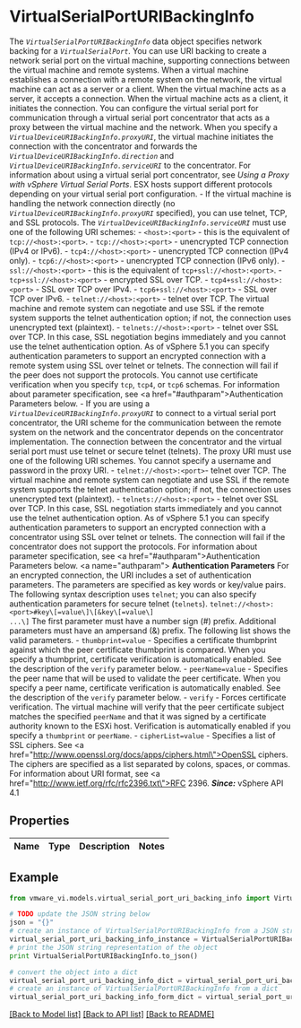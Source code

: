 # VirtualSerialPortURIBackingInfo

The <code>*VirtualSerialPortURIBackingInfo*</code> data object specifies network backing for a <code>*VirtualSerialPort*</code>.  You can use URI backing to create a network serial port on the virtual machine, supporting connections between the virtual machine and remote systems.  When a virtual machine establishes a connection with a remote system on the network, the virtual machine can act as a server or a client. When the virtual machine acts as a server, it accepts a connection. When the virtual machine acts as a client, it initiates the connection.  You can configure the virtual serial port for communication through a virtual serial port concentrator that acts as a proxy between the virtual machine and the network. When you specify a <code>*VirtualDeviceURIBackingInfo.proxyURI*</code>, the virtual machine initiates the connection with the concentrator and forwards the <code>*VirtualDeviceURIBackingInfo.direction*</code> and <code>*VirtualDeviceURIBackingInfo.serviceURI*</code> to the concentrator. For information about using a virtual serial port concentrator, see _Using a Proxy with vSphere Virtual Serial Ports_.  ESX hosts support different protocols depending on your virtual serial port configuration. - If the virtual machine is handling the network connection   directly (no <code>*VirtualDeviceURIBackingInfo.proxyURI*</code> specified),   you can use telnet, TCP, and SSL protocols.   The <code>*VirtualDeviceURIBackingInfo.serviceURI*</code>   must use one of the following URI schemes:   - <code>&lt;host&gt;:&lt;port&gt;</code> - this is the equivalent of     <code>tcp://&lt;host&gt;:&lt;port&gt;</code>.   - <code>tcp://&lt;host&gt;:&lt;port&gt;</code> - unencrypted TCP connection     (IPv4 or IPv6).   - <code>tcp4://&lt;host&gt;:&lt;port&gt;</code> - unencrypted TCP connection     (IPv4 only).   - <code>tcp6://&lt;host&gt;:&lt;port&gt;</code> - unencrypted TCP connection     (IPv6 only).   - <code>ssl://&lt;host&gt;:&lt;port&gt;</code> - this is the equivalent of     <code>tcp+ssl://&lt;host&gt;:&lt;port&gt;</code>.   - <code>tcp+ssl://&lt;host&gt;:&lt;port&gt;</code> - encrypted SSL over TCP.   - <code>tcp4+ssl://&lt;host&gt;:&lt;port&gt;</code> - SSL over TCP over IPv4.   - <code>tcp6+ssl://&lt;host&gt;:&lt;port&gt;</code> - SSL over TCP over IPv6.   - <code>telnet://&lt;host&gt;:&lt;port&gt;</code> - telnet over TCP.     The virtual machine and remote system can negotiate and use SSL if the remote     system supports the telnet authentication option; if not, the connection     uses unencrypted text (plaintext).   - <code>telnets://&lt;host&gt;:&lt;port&gt;</code> - telnet over SSL over TCP.     In this case, SSL negotiation begins immediately and you cannot use     the telnet authentication option.        As of vSphere 5.1 you can specify authentication parameters to support an encrypted   connection with a remote system using SSL over telnet or telnets.   The connection will fail if the peer does not support the protocols.   You cannot use certificate verification when you specify   <code>tcp</code>, <code>tcp4</code>, or <code>tcp6</code> schemas. For information   about parameter specification, see <a href=\"#authparam\">Authentication Parameters</a>   below. - If you are using a <code>*VirtualDeviceURIBackingInfo.proxyURI*</code>   to connect to a virtual serial port concentrator, the URI scheme for   the communication between the remote system on the network and the concentrator   depends on the concentrator implementation. The connection between   the concentrator and the virtual serial port must use telnet or secure telnet   (telnets). The proxy URI must use one of the following URI schemes. You cannot   specify a username and password in the proxy URI.   - <code>telnet://&lt;host&gt;:&lt;port&gt;</code>- telnet over TCP.     The virtual machine and remote system can negotiate and use SSL if the remote     system supports the telnet authentication option; if not, the connection     uses unencrypted text (plaintext).   - <code>telnets://&lt;host&gt;:&lt;port&gt;</code> - telnet over SSL over TCP.     In this case, SSL negotiation starts immediately and you cannot use     the telnet authentication option.        As of vSphere 5.1 you can specify authentication parameters to support an encrypted   connection with a concentrator using SSL over telnet or telnets.   The connection will fail if the concentrator does not support the protocols.   For information about parameter specification,   see <a href=\"#authparam\">Authentication Parameters</a> below.    <a name=\"authparam\"></a> **Authentication Parameters**      For an encrypted connection, the URI includes a set of authentication parameters. The parameters are specified as key words or key/value pairs. The following syntax description uses <code>telnet</code>; you can also specify authentication parameters for secure telnet (<code>telnets</code>).  <code>telnet://&lt;host&gt;:&lt;port&gt;&num;key\\[=value\\]\\[&amp;key\\[=value\\] ...\\]</code>  The first parameter must have a number sign (&num;) prefix. Additional parameters must have an ampersand (&amp;) prefix. The following list shows the valid parameters. - <code>thumbprint=value</code> - Specifies a certificate thumbprint against   which the peer certificate thumbprint is compared. When you specify a thumbprint,   certificate verification is automatically enabled. See the description of the   <code>verify</code> parameter below. - <code>peerName=value</code> - Specifies the peer name that will be used   to validate the peer certificate. When you specify a peer name,   certificate verification is automatically enabled. See the description of the   <code>verify</code> parameter below. - <code>verify</code> - Forces certificate verification. The virtual machine   will verify that the peer certificate subject matches the specified   <code>peerName</code> and that it was signed by a certificate authority   known to the ESXi host. Verification is automatically enabled if you specify a   <code>thumbprint</code> or <code>peerName</code>. - <code>cipherList=value</code> - Specifies a list of SSL ciphers.   See <a href=\"http://www.openssl.org/docs/apps/ciphers.html\">OpenSSL ciphers</a>.   The ciphers are specified as a list separated by colons, spaces, or commas.    For information about URI format, see <a href=\"http://www.ietf.org/rfc/rfc2396.txt\">RFC 2396</a>.  ***Since:*** vSphere API 4.1 

## Properties
Name | Type | Description | Notes
------------ | ------------- | ------------- | -------------

## Example

```python
from vmware_vi.models.virtual_serial_port_uri_backing_info import VirtualSerialPortURIBackingInfo

# TODO update the JSON string below
json = "{}"
# create an instance of VirtualSerialPortURIBackingInfo from a JSON string
virtual_serial_port_uri_backing_info_instance = VirtualSerialPortURIBackingInfo.from_json(json)
# print the JSON string representation of the object
print VirtualSerialPortURIBackingInfo.to_json()

# convert the object into a dict
virtual_serial_port_uri_backing_info_dict = virtual_serial_port_uri_backing_info_instance.to_dict()
# create an instance of VirtualSerialPortURIBackingInfo from a dict
virtual_serial_port_uri_backing_info_form_dict = virtual_serial_port_uri_backing_info.from_dict(virtual_serial_port_uri_backing_info_dict)
```
[[Back to Model list]](../README.md#documentation-for-models) [[Back to API list]](../README.md#documentation-for-api-endpoints) [[Back to README]](../README.md)


